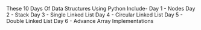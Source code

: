 These 10 Days Of Data Structures Using Python Include-
Day 1 - Nodes
Day 2 - Stack
Day 3 - Single Linked List
Day 4 - Circular Linked List
Day 5 - Double Linked List
Day 6 - Advance Array Implementations

